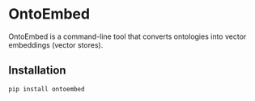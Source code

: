 # OntoEmbed

OntoEmbed is a command-line tool that converts ontologies into vector embeddings (vector stores).

## Installation

```bash
pip install ontoembed
